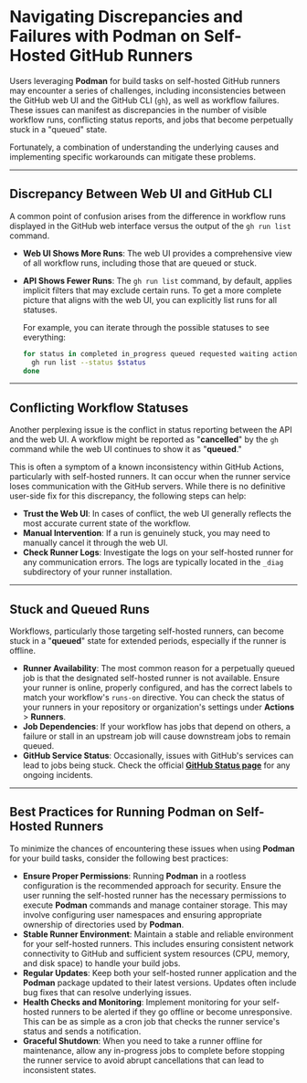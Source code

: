 # Navigating Discrepancies and Failures with Podman on Self-Hosted GitHub Runners

Users leveraging **Podman** for build tasks on self-hosted GitHub runners may encounter a series of challenges, including inconsistencies between the GitHub web UI and the GitHub CLI (`gh`), as well as workflow failures. These issues can manifest as discrepancies in the number of visible workflow runs, conflicting status reports, and jobs that become perpetually stuck in a "queued" state.

Fortunately, a combination of understanding the underlying causes and implementing specific workarounds can mitigate these problems.

-----

## Discrepancy Between Web UI and GitHub CLI

A common point of confusion arises from the difference in workflow runs displayed in the GitHub web interface versus the output of the `gh run list` command.

  * **Web UI Shows More Runs**: The web UI provides a comprehensive view of all workflow runs, including those that are queued or stuck.

  * **API Shows Fewer Runs**: The `gh run list` command, by default, applies implicit filters that may exclude certain runs. To get a more complete picture that aligns with the web UI, you can explicitly list runs for all statuses.

    For example, you can iterate through the possible statuses to see everything:

    ```bash
    for status in completed in_progress queued requested waiting action_required cancelled failure neutral skipped stale startup_failure success timed_out; do
      gh run list --status $status
    done
    ```

-----

## Conflicting Workflow Statuses

Another perplexing issue is the conflict in status reporting between the API and the web UI. A workflow might be reported as "**cancelled**" by the `gh` command while the web UI continues to show it as "**queued**."

This is often a symptom of a known inconsistency within GitHub Actions, particularly with self-hosted runners. It can occur when the runner service loses communication with the GitHub servers. While there is no definitive user-side fix for this discrepancy, the following steps can help:

  * **Trust the Web UI**: In cases of conflict, the web UI generally reflects the most accurate current state of the workflow.
  * **Manual Intervention**: If a run is genuinely stuck, you may need to manually cancel it through the web UI.
  * **Check Runner Logs**: Investigate the logs on your self-hosted runner for any communication errors. The logs are typically located in the `_diag` subdirectory of your runner installation.

-----

## Stuck and Queued Runs

Workflows, particularly those targeting self-hosted runners, can become stuck in a "**queued**" state for extended periods, especially if the runner is offline.

  * **Runner Availability**: The most common reason for a perpetually queued job is that the designated self-hosted runner is not available. Ensure your runner is online, properly configured, and has the correct labels to match your workflow's `runs-on` directive. You can check the status of your runners in your repository or organization's settings under **Actions** \> **Runners**.
  * **Job Dependencies**: If your workflow has jobs that depend on others, a failure or stall in an upstream job will cause downstream jobs to remain queued.
  * **GitHub Service Status**: Occasionally, issues with GitHub's services can lead to jobs being stuck. Check the official [**GitHub Status page**](https://www.githubstatus.com/) for any ongoing incidents.

-----

## Best Practices for Running Podman on Self-Hosted Runners

To minimize the chances of encountering these issues when using **Podman** for your build tasks, consider the following best practices:

  * **Ensure Proper Permissions**: Running **Podman** in a rootless configuration is the recommended approach for security. Ensure the user running the self-hosted runner has the necessary permissions to execute **Podman** commands and manage container storage. This may involve configuring user namespaces and ensuring appropriate ownership of directories used by **Podman**.
  * **Stable Runner Environment**: Maintain a stable and reliable environment for your self-hosted runners. This includes ensuring consistent network connectivity to GitHub and sufficient system resources (CPU, memory, and disk space) to handle your build jobs.
  * **Regular Updates**: Keep both your self-hosted runner application and the **Podman** package updated to their latest versions. Updates often include bug fixes that can resolve underlying issues.
  * **Health Checks and Monitoring**: Implement monitoring for your self-hosted runners to be alerted if they go offline or become unresponsive. This can be as simple as a cron job that checks the runner service's status and sends a notification.
  * **Graceful Shutdown**: When you need to take a runner offline for maintenance, allow any in-progress jobs to complete before stopping the runner service to avoid abrupt cancellations that can lead to inconsistent states.